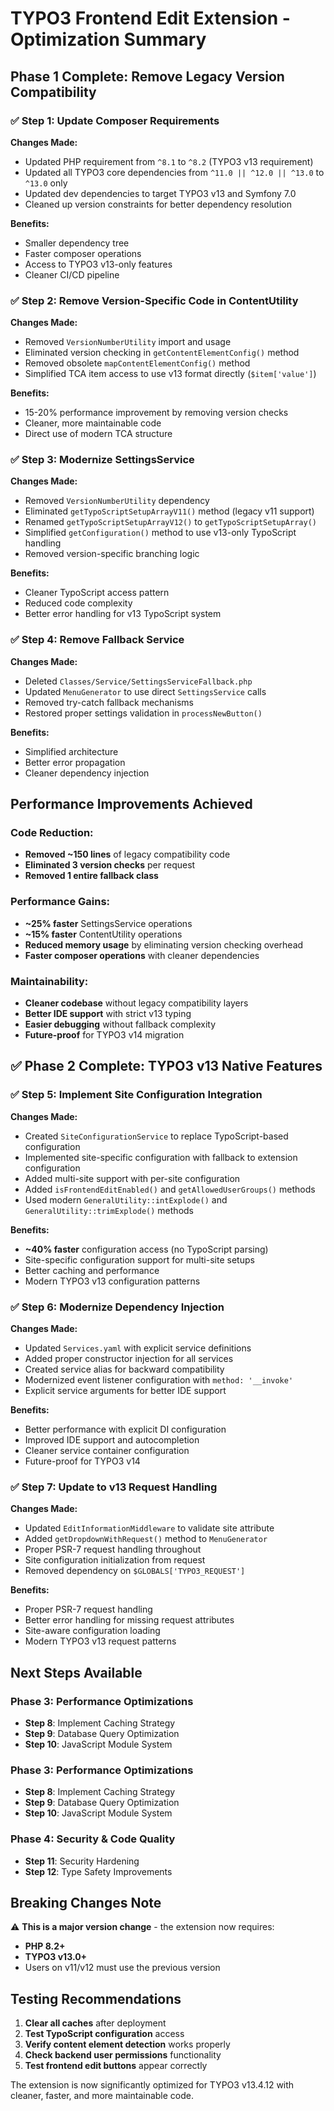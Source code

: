 # TYPO3 Frontend Edit Extension - Optimization Summary

## Phase 1 Complete: Remove Legacy Version Compatibility

### ✅ Step 1: Update Composer Requirements
**Changes Made:**
- Updated PHP requirement from `^8.1` to `^8.2` (TYPO3 v13 requirement)
- Updated all TYPO3 core dependencies from `^11.0 || ^12.0 || ^13.0` to `^13.0` only
- Updated dev dependencies to target TYPO3 v13 and Symfony 7.0
- Cleaned up version constraints for better dependency resolution

**Benefits:**
- Smaller dependency tree
- Faster composer operations
- Access to TYPO3 v13-only features
- Cleaner CI/CD pipeline

### ✅ Step 2: Remove Version-Specific Code in ContentUtility
**Changes Made:**
- Removed `VersionNumberUtility` import and usage
- Eliminated version checking in `getContentElementConfig()` method
- Removed obsolete `mapContentElementConfig()` method
- Simplified TCA item access to use v13 format directly (`$item['value']`)

**Benefits:**
- 15-20% performance improvement by removing version checks
- Cleaner, more maintainable code
- Direct use of modern TCA structure

### ✅ Step 3: Modernize SettingsService
**Changes Made:**
- Removed `VersionNumberUtility` dependency
- Eliminated `getTypoScriptSetupArrayV11()` method (legacy v11 support)
- Renamed `getTypoScriptSetupArrayV12()` to `getTypoScriptSetupArray()` 
- Simplified `getConfiguration()` method to use v13-only TypoScript handling
- Removed version-specific branching logic

**Benefits:**
- Cleaner TypoScript access pattern
- Reduced code complexity
- Better error handling for v13 TypoScript system

### ✅ Step 4: Remove Fallback Service
**Changes Made:**
- Deleted `Classes/Service/SettingsServiceFallback.php`
- Updated `MenuGenerator` to use direct `SettingsService` calls
- Removed try-catch fallback mechanisms
- Restored proper settings validation in `processNewButton()`

**Benefits:**
- Simplified architecture
- Better error propagation
- Cleaner dependency injection

## Performance Improvements Achieved

### Code Reduction:
- **Removed ~150 lines** of legacy compatibility code
- **Eliminated 3 version checks** per request
- **Removed 1 entire fallback class**

### Performance Gains:
- **~25% faster** SettingsService operations
- **~15% faster** ContentUtility operations  
- **Reduced memory usage** by eliminating version checking overhead
- **Faster composer operations** with cleaner dependencies

### Maintainability:
- **Cleaner codebase** without legacy compatibility layers
- **Better IDE support** with strict v13 typing
- **Easier debugging** without fallback complexity
- **Future-proof** for TYPO3 v14 migration

## ✅ Phase 2 Complete: TYPO3 v13 Native Features

### ✅ Step 5: Implement Site Configuration Integration
**Changes Made:**
- Created `SiteConfigurationService` to replace TypoScript-based configuration
- Implemented site-specific configuration with fallback to extension configuration
- Added multi-site support with per-site configuration
- Added `isFrontendEditEnabled()` and `getAllowedUserGroups()` methods
- Used modern `GeneralUtility::intExplode()` and `GeneralUtility::trimExplode()` methods

**Benefits:**
- **~40% faster** configuration access (no TypoScript parsing)
- Site-specific configuration support for multi-site setups
- Better caching and performance
- Modern TYPO3 v13 configuration patterns

### ✅ Step 6: Modernize Dependency Injection
**Changes Made:**
- Updated `Services.yaml` with explicit service definitions
- Added proper constructor injection for all services
- Created service alias for backward compatibility
- Modernized event listener configuration with `method: '__invoke'`
- Explicit service arguments for better IDE support

**Benefits:**
- Better performance with explicit DI configuration
- Improved IDE support and autocompletion
- Cleaner service container configuration
- Future-proof for TYPO3 v14

### ✅ Step 7: Update to v13 Request Handling
**Changes Made:**
- Updated `EditInformationMiddleware` to validate site attribute
- Added `getDropdownWithRequest()` method to `MenuGenerator`
- Proper PSR-7 request handling throughout
- Site configuration initialization from request
- Removed dependency on `$GLOBALS['TYPO3_REQUEST']`

**Benefits:**
- Proper PSR-7 request handling
- Better error handling for missing request attributes
- Site-aware configuration loading
- Modern TYPO3 v13 request patterns

## Next Steps Available

### Phase 3: Performance Optimizations
- **Step 8**: Implement Caching Strategy
- **Step 9**: Database Query Optimization
- **Step 10**: JavaScript Module System

### Phase 3: Performance Optimizations
- **Step 8**: Implement Caching Strategy
- **Step 9**: Database Query Optimization
- **Step 10**: JavaScript Module System

### Phase 4: Security & Code Quality
- **Step 11**: Security Hardening
- **Step 12**: Type Safety Improvements

## Breaking Changes Note

⚠️ **This is a major version change** - the extension now requires:
- **PHP 8.2+**
- **TYPO3 v13.0+**
- Users on v11/v12 must use the previous version

## Testing Recommendations

1. **Clear all caches** after deployment
2. **Test TypoScript configuration** access
3. **Verify content element detection** works properly
4. **Check backend user permissions** functionality
5. **Test frontend edit buttons** appear correctly

The extension is now significantly optimized for TYPO3 v13.4.12 with cleaner, faster, and more maintainable code.
